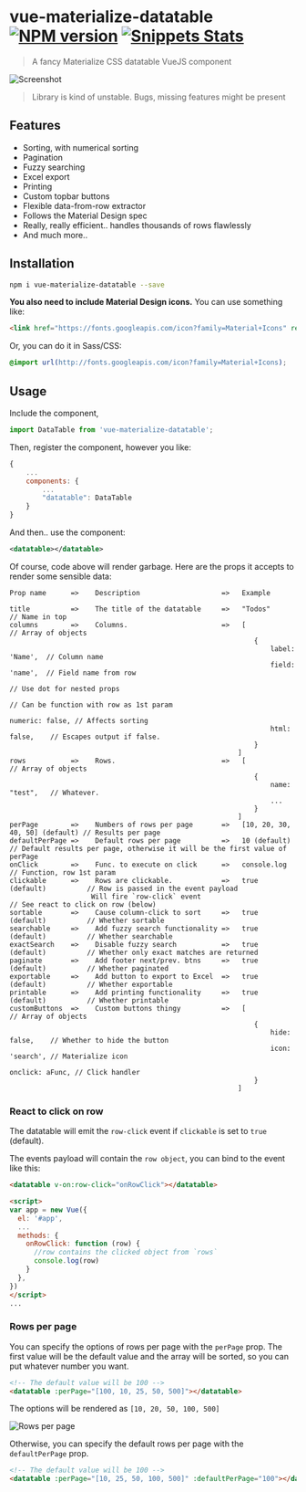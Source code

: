 # vue-materialize-datatable [![NPM version](https://badge.fury.io/js/vue-materialize-datatable.svg)](https://badge.fury.io/js/vue-materialize-datatable) [![Snippets Stats](https://codebottle.io/embed/search-badge?keywords=vue%20materialize%20datatable&language=6)](https://codebottle.io/?q=vue%20materialize%20datatable)

> A fancy Materialize CSS datatable VueJS component

![Screenshot](http://i.imgur.com/15tApXu.png)

> Library is kind of unstable. Bugs, missing features might be present


## Features
 - Sorting, with numerical sorting
 - Pagination
 - Fuzzy searching
 - Excel export
 - Printing
 - Custom topbar buttons
 - Flexible data-from-row extractor
 - Follows the Material Design spec
 - Really, really efficient.. handles thousands of rows flawlessly
 - And much more..

## Installation

```bash
npm i vue-materialize-datatable --save
```

**You also need to include Material Design icons.** You can use something like:

```HTML
<link href="https://fonts.googleapis.com/icon?family=Material+Icons" rel="stylesheet">
```

Or, you can do it in Sass/CSS:

```CSS
@import url(http://fonts.googleapis.com/icon?family=Material+Icons);
```

## Usage

Include the component,

```javascript
import DataTable from 'vue-materialize-datatable';
```

Then, register the component, however you like:

```javascript
{
    ...
    components: {
        ...
        "datatable": DataTable
    }
}
```

And then.. use the component:

```xml
<datatable></datatable>
```

Of course, code above will render garbage. Here are the props it accepts to render some sensible data:

```
Prop name      =>    Description                    =>   Example

title          =>    The title of the datatable     =>   "Todos"                 // Name in top
columns        =>    Columns.                       =>   [                       // Array of objects
                                                            {
                                                                label: 'Name',  // Column name
                                                                field: 'name',  // Field name from row
                                                                                // Use dot for nested props
                                                                                // Can be function with row as 1st param
                                                                numeric: false, // Affects sorting
                                                                html: false,    // Escapes output if false.
                                                            }
                                                        ]
rows           =>    Rows.                          =>   [                       // Array of objects
                                                            {
                                                                name: "test",   // Whatever.
                                                                ...
                                                            }
                                                        ]
perPage        =>    Numbers of rows per page       =>   [10, 20, 30, 40, 50] (default) // Results per page
defaultPerPage =>    Default rows per page          =>   10 (default)            // Default results per page, otherwise it will be the first value of perPage
onClick        =>    Func. to execute on click      =>   console.log             // Function, row 1st param
clickable      =>    Rows are clickable.            =>   true (default)          // Row is passed in the event payload
                    Will fire `row-click` event                                  // See react to click on row (below)
sortable       =>    Cause column-click to sort     =>   true (default)          // Whether sortable
searchable     =>    Add fuzzy search functionality =>   true (default)          // Whether searchable
exactSearch    =>    Disable fuzzy search           =>   true (default)          // Whether only exact matches are returned
paginate       =>    Add footer next/prev. btns     =>   true (default)          // Whether paginated
exportable     =>    Add button to export to Excel  =>   true (default)          // Whether exportable
printable      =>    Add printing functionality     =>   true (default)          // Whether printable
customButtons  =>    Custom buttons thingy          =>   [                       // Array of objects
                                                            {
                                                                hide: false,    // Whether to hide the button
                                                                icon: 'search', // Materialize icon
                                                                onclick: aFunc, // Click handler
                                                            }
                                                        ]
```

### React to click on row

The datatable will emit the `row-click` event if `clickable` is set to `true` (default).

The events payload will contain the `row object`, you can bind to the event like this:

```html
<datatable v-on:row-click="onRowClick"></datatable>

<script>
var app = new Vue({
  el: '#app',
  ...
  methods: {
    onRowClick: function (row) {
      //row contains the clicked object from `rows`
      console.log(row)
    }
  },
})
</script>
...

```

### Rows per page

You can specify the options of rows per page with the `perPage` prop. The first value will be the default value and the array will be sorted, so you can put whatever number you want. 

```html
<!-- The default value will be 100 -->
<datatable :perPage="[100, 10, 25, 50, 500]"></datatable>

```

The options will be rendered as `[10, 20, 50, 100, 500]`

![Rows per page](http://i.imgur.com/kPtppKz.png)

Otherwise, you can specify the default rows per page with the `defaultPerPage` prop.

```html
<!-- The default value will be 100 -->
<datatable :perPage="[10, 25, 50, 100, 500]" :defaultPerPage="100"></datatable>

```